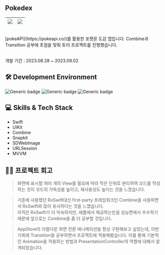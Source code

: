 ## Pokedex

<img src="https://github.com/EJLee1209/Pokedex/assets/101651909/71407a30-b44b-4668-8dc1-ae335499002e"/> | <img src="https://github.com/EJLee1209/Pokedex/assets/101651909/8bec332b-1d50-4055-a342-c185f78fdf40"/>
---|---|

 <br>
[pokeAPI](https://pokeapi.co/)를 활용한 포켓몬 도감 앱입니다.
Combine과 Transition 공부에 초점을 맞춰 토이 프로젝트를 진행했습니다. <br>

<br>

개발 기간 : 2023.08.28 ~ 2023.09.02 <br>

## 🛠 Development Environment

![Generic badge](https://img.shields.io/badge/iOS-15.0+-lightgrey.svg) ![Generic badge](https://img.shields.io/badge/Xcode-14.3.1-blue.svg) ![Generic badge](https://img.shields.io/badge/Swift-5.8.1-purple.svg)



## 💻 Skills & Tech Stack
- Swift
- UIKit
- Combine
- Snapkit
- SDWebImage
- URLSession
- MVVM

## 👨‍💻 프로젝트 회고

> 화면에 표시할 여러 개의 View를 필요에 따라 작은 단위로 분리하여 코드를 작성하는 것이 코드의 가독성을 높이고, 재사용성도 높다는 것을 느꼈습니다. <br>

> 기존에 사용했던 RxSwift대신 first-party 프레임워크인 Combine을 사용하면서 RxSwift와 많이 유사하다는 것을 느꼈습니다. <br>
아직은 RxSwift가 더 익숙하지만, 애플에서 제공하는만큼 성능면에서 우수하기 때문에 앞으로는 Combine을 좀 더 공부할 것입니다. <br>

> AppStore의 아름다운 화면 전환 애니메이션을 항상 구현해보고 싶었는데, 이번 기회에 Transition을 공부하면서 프로젝트에 적용해봤습니다.
이를 통해 기본적인 Animation을 적용하는 방법과 PresentationController의 역할에 대해서 알게되었습니다.
